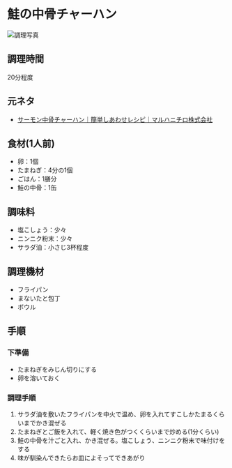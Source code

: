 # 鮭の中骨チャーハン

![調理写真](鮭の中骨チャーハン.png)

## 調理時間

20分程度

## 元ネタ

* [サーモン中骨チャーハン｜簡単しあわせレシピ｜マルハニチロ株式会社](https://www.maruha-nichiro.co.jp/recipe/recipe?c=1585)

## 食材(1人前)

* 卵：1個
* たまねぎ：4分の1個
* ごはん：1膳分
* 鮭の中骨：1缶

## 調味料

* 塩こしょう：少々
* ニンニク粉末：少々
* サラダ油：小さじ3杯程度

## 調理機材

* フライパン
* まないたと包丁
* ボウル

## 手順

### 下準備

* たまねぎをみじん切りにする
* 卵を溶いておく

### 調理手順

1. サラダ油を敷いたフライパンを中火で温め、卵を入れてすこしかたまるくらいまでかき混ぜる
2. たまねぎとご飯を入れて、軽く焼き色がつくくらいまで炒める(1分くらい)
3. 鮭の中骨を汁ごと入れ、かき混ぜる。塩こしょう、ニンニク粉末で味付けをする
4. 味が馴染んできたらお皿によそってできあがり
